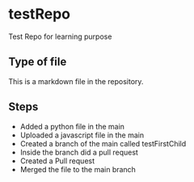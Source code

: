 # testRepo
Test Repo for learning purpose

## Type of file
This is a markdown file in the repository.

## Steps
- Added a python file in the main
- Uploaded a javascript file in the main 
- Created a branch of the main called testFirstChild
- Inside the branch did a pull request
- Created a Pull request
- Merged the file to the main branch 
